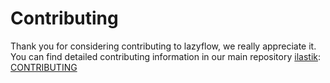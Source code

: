 # Contributing

Thank you for considering contributing to lazyflow, we really appreciate it.
You can find detailed contributing information in our main repository [ilastik](https://github.com/ilastik/ilastik): [CONTRIBUTING](https://github.com/ilastik/ilastik/blob/master/CONTRIBUTING.md)
